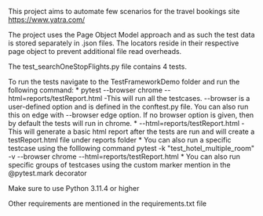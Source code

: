 This project aims to automate few scenarios for the travel bookings site https://www.yatra.com/

The project uses the Page Object Model approach and as such the test data is stored separately in .json files. The locators reside in their respective page object to prevent additional file read overheads.

The test_searchOneStopFlights.py file contains 4 tests.

To run the tests navigate to the TestFrameworkDemo folder and run the following command: * pytest --browser chrome --html=reports/testReport.html -This will run all the testcases. --browser is a user-defined option and is defined in the conftest.py file. You can also run this on edge with --browser edge option. If no browser option is given, then by default the tests will run in chrome. * --html=reports/testReport.html -This will generate a basic html report after the tests are run and will create a testReport.html file under reports folder * You can also run a specific testcase using the folllowing command pytest -k "test_hotel_multiple_room" -v --browser chrome --html=reports/testReport.html * You can also run specific groups of testcases using the custom marker mention in the @pytest.mark decorator

Make sure to use Python 3.11.4 or higher

Other requirements are mentioned in the requirements.txt file
